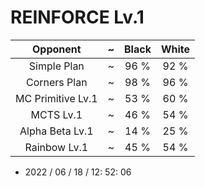 # REINFORCE Lv.1
| Opponent | ~ | Black | White |
| :-: | -: | :-: | :-: |
| Simple Plan | ~ | 96 % | 92 % |
| Corners Plan | ~ | 98 % | 96 % |
| MC Primitive Lv.1 | ~ | 53 % | 60 % |
| MCTS Lv.1 | ~ | 46 % | 54 % |
| Alpha Beta Lv.1 | ~ | 14 % | 25 % |
| Rainbow Lv.1 | ~ | 45 % | 54 % |

- 2022 / 06 / 18 / 12: 52: 06
<br>
<br>

